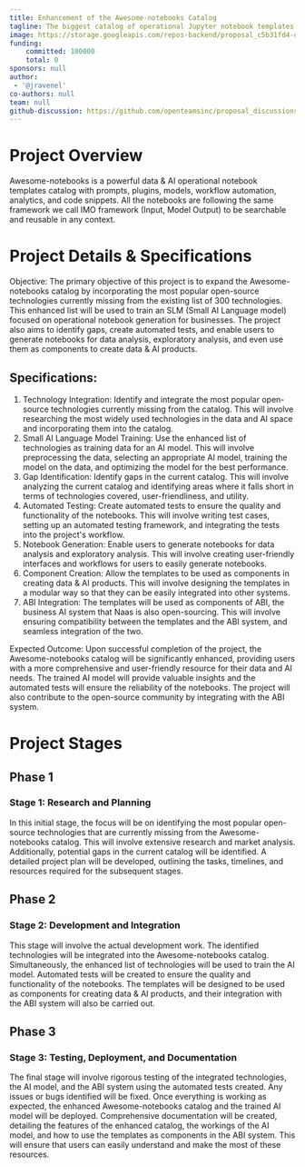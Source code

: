 ```yaml
---
title: Enhancement of the Awesome-notebooks Catalog
tagline: The biggest catalog of operational Jupyter notebook templates
image: https://storage.googleapis.com/repos-backend/proposal_c5b31fd4-d773-4396-9d41-0150b1fb00bd.jpg
funding:
    committed: 100000
    total: 0
sponsors: null
author: 
 - '@jravenel'
co-authors: null
team: null
github-discussion: https://github.com/openteamsinc/proposal_discussions/discussions/402
---
```


# Project Overview

Awesome-notebooks is a powerful data & AI operational notebook templates catalog with prompts, plugins, models, workflow automation, analytics, and code snippets. All the notebooks are following the same framework we call IMO framework (Input, Model Output) to be searchable and reusable in any context.


# Project Details & Specifications

Objective: The primary objective of this project is to expand the Awesome-notebooks catalog by incorporating the most popular open-source technologies currently missing from the existing list of 300 technologies. This enhanced list will be used to train an SLM (Small AI Language model) focused on operational notebook generation for businesses. The project also aims to identify gaps, create automated tests, and enable users to generate notebooks for data analysis, exploratory analysis, and even use them as components to create data & AI products.


## Specifications:

1. Technology Integration: Identify and integrate the most popular open-source technologies currently missing from the catalog. This will involve researching the most widely used technologies in the data and AI space and incorporating them into the catalog.
2. Small AI Language Model Training: Use the enhanced list of technologies as training data for an AI model. This will involve preprocessing the data, selecting an appropriate AI model, training the model on the data, and optimizing the model for the best performance.
3. Gap Identification: Identify gaps in the current catalog. This will involve analyzing the current catalog and identifying areas where it falls short in terms of technologies covered, user-friendliness, and utility.
4. Automated Testing: Create automated tests to ensure the quality and functionality of the notebooks. This will involve writing test cases, setting up an automated testing framework, and integrating the tests into the project's workflow.
5. Notebook Generation: Enable users to generate notebooks for data analysis and exploratory analysis. This will involve creating user-friendly interfaces and workflows for users to easily generate notebooks.
6. Component Creation: Allow the templates to be used as components in creating data & AI products. This will involve designing the templates in a modular way so that they can be easily integrated into other systems.
7. ABI Integration: The templates will be used as components of ABI, the business AI system that Naas is also open-sourcing. This will involve ensuring compatibility between the templates and the ABI system, and seamless integration of the two.

Expected Outcome: Upon successful completion of the project, the Awesome-notebooks catalog will be significantly enhanced, providing users with a more comprehensive and user-friendly resource for their data and AI needs. The trained AI model will provide valuable insights and the automated tests will ensure the reliability of the notebooks. The project will also contribute to the open-source community by integrating with the ABI system.

# Project Stages

## Phase 1

### Stage 1: Research and Planning
In this initial stage, the focus will be on identifying the most popular open-source technologies that are currently missing from the Awesome-notebooks catalog. This will involve extensive research and market analysis. Additionally, potential gaps in the current catalog will be identified. A detailed project plan will be developed, outlining the tasks, timelines, and resources required for the subsequent stages.

## Phase 2

### Stage 2: Development and Integration
This stage will involve the actual development work. The identified technologies will be integrated into the Awesome-notebooks catalog. Simultaneously, the enhanced list of technologies will be used to train the AI model. Automated tests will be created to ensure the quality and functionality of the notebooks. The templates will be designed to be used as components for creating data & AI products, and their integration with the ABI system will also be carried out.

## Phase 3

### Stage 3: Testing, Deployment, and Documentation
The final stage will involve rigorous testing of the integrated technologies, the AI model, and the ABI system using the automated tests created. Any issues or bugs identified will be fixed. Once everything is working as expected, the enhanced Awesome-notebooks catalog and the trained AI model will be deployed. Comprehensive documentation will be created, detailing the features of the enhanced catalog, the workings of the AI model, and how to use the templates as components in the ABI system. This will ensure that users can easily understand and make the most of these resources.